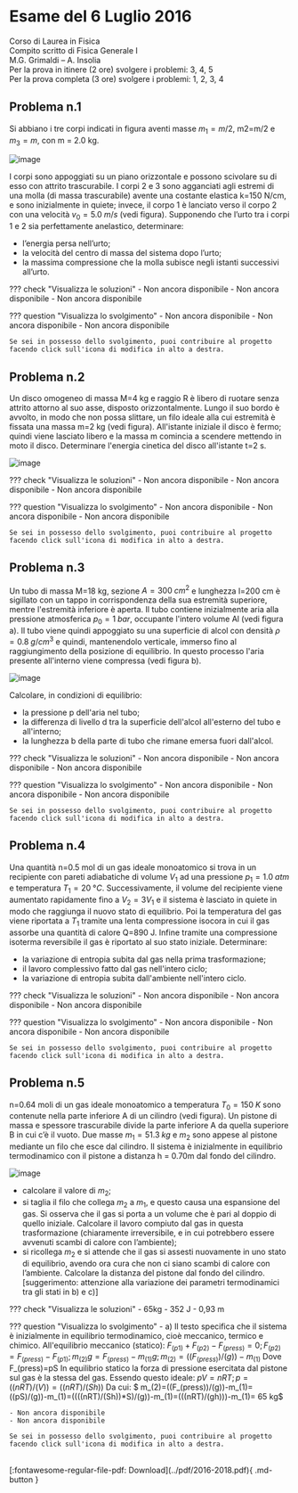 # Esame del 6 Luglio 2016
Corso di Laurea in Fisica <br>
Compito scritto di Fisica Generale I <br>
M.G. Grimaldi – A. Insolia <br>
Per la prova in itinere (2 ore) svolgere i problemi: 3, 4, 5 <br>
Per la prova completa (3 ore) svolgere i problemi: 1, 2, 3, 4 <br>

## Problema n.1
Si abbiano i tre corpi indicati in figura aventi masse $m_1=m/2$, m2=m/2 e $m_3=m$, con m = 2.0 kg. 

![image](https://user-images.githubusercontent.com/77018886/153269560-374e7069-a23e-44c5-b736-570b5540801d.png)

I corpi sono appoggiati su un piano orizzontale e possono scivolare su di esso con attrito trascurabile. I corpi 2 e 3 sono agganciati agli estremi di una molla (di massa trascurabile) avente una costante elastica k=150 N/cm, e sono inizialmente in quiete; invece, il corpo 1 è lanciato verso il corpo 2 con una velocità $v_0=5.0 \; m/s$ (vedi figura). Supponendo che l’urto tra i corpi 1 e 2 sia perfettamente anelastico, determinare:

- l’energia persa nell’urto;
- la velocità del centro di massa del sistema dopo l’urto;
- la massima compressione che la molla subisce negli istanti successivi all’urto.

??? check "Visualizza le soluzioni"
    - Non ancora disponibile
    - Non ancora disponibile
    - Non ancora disponibile

??? question "Visualizza lo svolgimento"
    - Non ancora disponibile
    - Non ancora disponibile
    - Non ancora disponibile
    
    Se sei in possesso dello svolgimento, puoi contribuire al progetto facendo click sull'icona di modifica in alto a destra.

## Problema n.2
Un disco omogeneo di massa M=4 kg e raggio R è libero di ruotare senza attrito attorno al suo asse, disposto orizzontalmente. Lungo il suo bordo è avvolto, in modo che non possa slittare, un filo ideale alla cui estremità è fissata una massa m=2 kg (vedi figura). All'istante iniziale il disco è fermo; quindi viene lasciato libero e la massa m comincia a scendere mettendo in moto il disco. Determinare l'energia cinetica del disco all'istante t=2 s.

![image](https://user-images.githubusercontent.com/77018886/153269658-6054b01a-e372-4de8-aadf-0069f7b9b400.png)

??? check "Visualizza le soluzioni"
    - Non ancora disponibile
    - Non ancora disponibile
    - Non ancora disponibile

??? question "Visualizza lo svolgimento"
    - Non ancora disponibile
    - Non ancora disponibile
    - Non ancora disponibile
    
    Se sei in possesso dello svolgimento, puoi contribuire al progetto facendo click sull'icona di modifica in alto a destra.

## Problema n.3
Un tubo di massa M=18 kg, sezione $A=300 \; cm^2$ e lunghezza l=200 cm è sigillato con un tappo in corrispondenza della sua estremità superiore, mentre l'estremità inferiore è aperta. Il tubo contiene inizialmente aria alla pressione atmosferica $p_0=1  \; bar$, occupante l'intero volume Al (vedi figura a). Il tubo viene quindi appoggiato su una superficie di alcol con densità $ρ=0.8 \; g/cm^3$ e quindi, mantenendolo verticale, immerso fino al raggiungimento della posizione di equilibrio. In questo processo l'aria presente all'interno viene compressa (vedi figura b). 

![image](https://user-images.githubusercontent.com/77018886/153269725-dc94dbb6-760c-4863-b7a7-cf507a6ed85f.png)

Calcolare, in condizioni di equilibrio:

- la pressione p dell'aria nel tubo;
- la differenza di livello d tra la superficie dell'alcol all'esterno del tubo e all'interno;
- la lunghezza b della parte di tubo che rimane emersa fuori dall'alcol.

??? check "Visualizza le soluzioni"
    - Non ancora disponibile
    - Non ancora disponibile
    - Non ancora disponibile

??? question "Visualizza lo svolgimento"
    - Non ancora disponibile
    - Non ancora disponibile
    - Non ancora disponibile
    
    Se sei in possesso dello svolgimento, puoi contribuire al progetto facendo click sull'icona di modifica in alto a destra.

## Problema n.4
Una quantità n=0.5 mol di un gas ideale monoatomico si trova in un recipiente con pareti adiabatiche di volume $V_1$ ad una pressione $p_1=1.0 \; atm$ e temperatura $T_1=20 \; °C$. Successivamente, il volume del recipiente viene aumentato rapidamente fino a $V_2=3 V_1$ e il sistema è lasciato in quiete in modo che raggiunga il nuovo stato di equilibrio. Poi la temperatura del gas viene riportata a $T_1$ tramite una lenta compressione isocora in cui il gas assorbe una quantità di calore Q=890 J. Infine tramite una compressione isoterma reversibile il gas è riportato al suo stato iniziale. Determinare:

- la variazione di entropia subita dal gas nella prima trasformazione;
- il lavoro complessivo fatto dal gas nell'intero ciclo;
- la variazione di entropia subita dall'ambiente nell'intero ciclo.

??? check "Visualizza le soluzioni"
    - Non ancora disponibile
    - Non ancora disponibile
    - Non ancora disponibile

??? question "Visualizza lo svolgimento"
    - Non ancora disponibile
    - Non ancora disponibile
    - Non ancora disponibile
    
    Se sei in possesso dello svolgimento, puoi contribuire al progetto facendo click sull'icona di modifica in alto a destra.

## Problema n.5
n=0.64 moli di un gas ideale monoatomico a temperatura $T_0=150 \; K$ sono contenute nella parte inferiore A di un cilindro (vedi figura). Un pistone di massa e spessore trascurabile divide la parte inferiore A da quella superiore B in cui c’è il vuoto. Due masse $m_1=51.3 \; kg$ e $m_2$ sono appese al pistone mediante un filo che esce dal cilindro. Il sistema è inizialmente in equilibrio termodinamico con il pistone a distanza h = 0.70m dal fondo del cilindro.

![image](https://user-images.githubusercontent.com/77018886/153269820-189de8e9-111a-4c6b-8308-deaf79e86e56.png)

- calcolare il valore di $m_2$;
- si taglia il filo che collega $m_2$ a $m_1$, e questo causa una espansione del gas. Si osserva che il gas si porta a un volume che è pari al doppio di quello iniziale. Calcolare il lavoro compiuto dal gas in questa trasformazione (chiaramente irreversibile, e in cui potrebbero essere avvenuti scambi di calore con l’ambiente);
- si ricollega $m_2$ e si attende che il gas si assesti nuovamente in uno stato di equilibrio, avendo ora cura che non ci siano scambi di calore con l’ambiente. Calcolare la distanza del pistone dal fondo del cilindro. [suggerimento: attenzione alla variazione dei parametri termodinamici tra gli stati in b) e c)]

??? check "Visualizza le soluzioni"
    - 65kg
    - 352 J
    - 0,93 m

??? question "Visualizza lo svolgimento"
    - a) Il testo specifica che il sistema è inizialmente in equilibrio termodinamico, cioè meccanico, termico e chimico. All'equilibrio meccanico (statico):
    $F_(p1)+F_(p2)-F_(press)=0 ; F_(p2)=F_(press)-F_(p1); m_(2)g=F_(press)-m_(1)g ; m_(2)=((F_(press))/(g))-m_(1)$
    Dove F_(press)=pS
    In equilibrio statico la forza di pressione esercitata dal pistone sul gas è la stessa del gas. Essendo questo ideale:
    $pV=nRT;p=((nRT)/(V))=((nRT)/(Sh))$
    Da cui:
   $ m_(2)=((F_(press))/(g))-m_(1)=((pS)/(g))-m_(1)=((((nRT)/(Sh))*S)/(g))-m_(1)=(((nRT)/(gh)))-m_(1)= 65 kg$

    - Non ancora disponibile
    - Non ancora disponibile
    
    Se sei in possesso dello svolgimento, puoi contribuire al progetto facendo click sull'icona di modifica in alto a destra.

<br>
[:fontawesome-regular-file-pdf: Download](../pdf/2016-2018.pdf){ .md-button }
